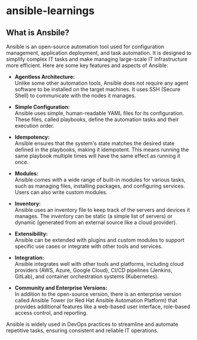 # ansible-learnings

## What is Ansbile?

Ansible is an open-source automation tool used for configuration management, application deployment, and task automation. It is designed to simplify complex IT tasks and make managing large-scale IT infrastructure more efficient. Here are some key features and aspects of Ansible:

- **Agentless Architecture:** <br />
Unlike some other automation tools, Ansible does not require any agent software to be installed on the target machines. It uses SSH (Secure Shell) to communicate with the nodes it manages.

- **Simple Configuration:** <br />
Ansible uses simple, human-readable YAML files for its configuration. These files, called playbooks, define the automation tasks and their execution order.

- **Idempotency:** <br />
Ansible ensures that the system's state matches the desired state defined in the playbooks, making it idempotent. This means running the same playbook multiple times will have the same effect as running it once.

- **Modules:**<br />
Ansible comes with a wide range of built-in modules for various tasks, such as managing files, installing packages, and configuring services. Users can also write custom modules.

- **Inventory:** <br />
Ansible uses an inventory file to keep track of the servers and devices it manages. The inventory can be static (a simple list of servers) or dynamic (generated from an external source like a cloud provider).

- **Extensibility:**<br />
Ansible can be extended with plugins and custom modules to support specific use cases or integrate with other tools and services.

- **Integration:** <br />
Ansible integrates well with other tools and platforms, including cloud providers (AWS, Azure, Google Cloud), CI/CD pipelines (Jenkins, GitLab), and container orchestration systems (Kubernetes).

- **Community and Enterprise Versions:** <br />
In addition to the open-source version, there is an enterprise version called Ansible Tower (or Red Hat Ansible Automation Platform) that provides additional features like a web-based user interface, role-based access control, and reporting.

Ansible is widely used in DevOps practices to streamline and automate repetitive tasks, ensuring consistent and reliable IT operations.






